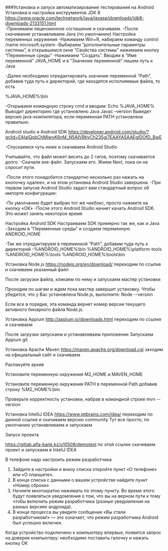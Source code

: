 ###Установка и запуск автоматизирование тестирования на Android
Установка и настройка инструментов
JDK 8
https://www.oracle.com/technetwork/java/javase/downloads/jdk8-downloads-2133151.html  
-Принимаем лицензионное соглашение и скачиваем.
-После скачивание устанавливаем Java (по умолчанию)
Настройка переменных окружения
-Нажимаем Win+R, набираем команду control /name microsoft.system
-Выбираем “дополнительные параметры системы”, в открывшемся окне “Свойства системы” нажимаем кнопку “Переменные среды”
-Нажимаем “Создать”. Вводим в “Имя переменной” JAVA_HOME и в “Значение переменной” пишем путь к Java

 
-Далее необходимо отредактировать значение переменной “Path”, добавив туда путь к директорий, где находятся исполняемые файла, то есть 


 %JAVA_HOME%\bin
 
-Открываем командную строку cmd и вводим:
Echo %JAVA_HOME%
Выводит директорию где установлено Java
Javac –version Выведет версию java-компилятора, если переменная PATH установлена правильно.  



Android studio и Android SDK
https://developer.android.com/studio/?gclid=EAIaIQobChMIwvK6nM_N5AIVBtiyCh235gj7EAAYASAAEgIDOfD_BwE 

-Спускаемся чуть ниже и скачиваем Android Studio
 
Учитывайте, что файл может весить до 2 гигов, поэтому скачивается долго.
-Скачали exe-файл. Запускаем его. Жмем Next, пока он не спросит пути.
 
-После этого понадобится стандартно несколько раз нажать на кнопочку «далее», и на этом установка Android Studio завершена.
-При первом запуске Android Studio задаст вам стандартный вопрос об импорте конфигурации:
 

-По умолчанию будет выбран тот же чекбокс, просто нажмите на кнопку «ОК»
-После этого Android Studio начнет качать Android SDK. Это может занять некоторое время

Настройка Android SDK
Настраиваем SDK примерно так же, как и Java
-Заходим в “Переменные среды” и создаем переменную ANDROID_HOME
  
-Так же отредактируем в переменной “Path”, добавим туда путь к директорий 
-%ANDROID_HOME%\bin
%ANDROID_HOME%\platform-tools 
%ANDROID_HOME%\tools 
%ANDROID_HOME%\tools\bin






Установка Node.js
https://nodejs.org/en/download/ переходим по ссылке и скачиваем указанный файл
 

После загрузки файла, кликаем по нему и запускаем мастер установки
 
Проходим по шагам и ждем пока мастер завершит установку.
Чтобы убедится, что у Вас установлена Node.js, выполните:
Node --version 
 

Если все в порядке, эта команда вернет номер версии текущего активного бинарного файла Node.js.










Установка Appium
http://appium.io/downloads.html  переходим по ссылке и скачиваем 
 


 
После загрузки запускаем и устанавливаем приложение
Запускаем Appium git 
 






Установка Apache Maven
https://maven.apache.org/download.cgi заходим на официальный сайт и скачиваем
 
Распакуйте архив 
 

Установите переменную окружения M2_HOME и MAVEN_HOME
 

Установите переменную окружения PATH в переменной Path добавив строку %M2_HOME%\bin
 
Проверьте корректность установки, набрав в командной строке
 mvn --version











Установка IntelliJ IDEA
https://www.jetbrains.com/idea/ переходим по данной ссылке и скачиваем версию community
Тут все просто, по умолчанию устанавливаем и запускаем

Запуск проекта

https://gitlab.alfa-bank.kz/u10508/demotest по этой ссылке скачиваем проект и запускаем в InteliJ IDEA
 



В телефоне надо настроить режим разработчика
1.	Зайдите в настройки и внизу списка откройте пункт «О телефоне» или «О планшете».
2.	В конце списка с данными о вашем устройстве найдите пункт «Номер сброки»
3.	Начните многократно нажимать по этому пункту. Во время этого будут появляться уведомления о том, что вы на верном пути к тому чтобы включить режим разработчика (разные уведомления на разных версиях андроида).
4.	В конце процесса вы увидите сообщение «Вы стали разработчиком!» — это означает, что режим разработчика Android был успешно включен. 
 
Когда устройство подключено к компьютеру впервые, появится запрос на доверие компьютеру: необходимо поставить галочку и нажать кнопку OK

